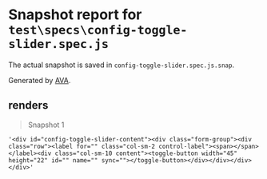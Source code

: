 # Snapshot report for `test\specs\config-toggle-slider.spec.js`

The actual snapshot is saved in `config-toggle-slider.spec.js.snap`.

Generated by [AVA](https://ava.li).

## renders

> Snapshot 1

    '<div id="config-toggle-slider-content"><div class="form-group"><div class="row"><label for="" class="col-sm-2 control-label"><span></span></label><div class="col-sm-10 content"><toggle-button width="45" height="22" id="" name="" sync=""></toggle-button></div></div></div></div>'
